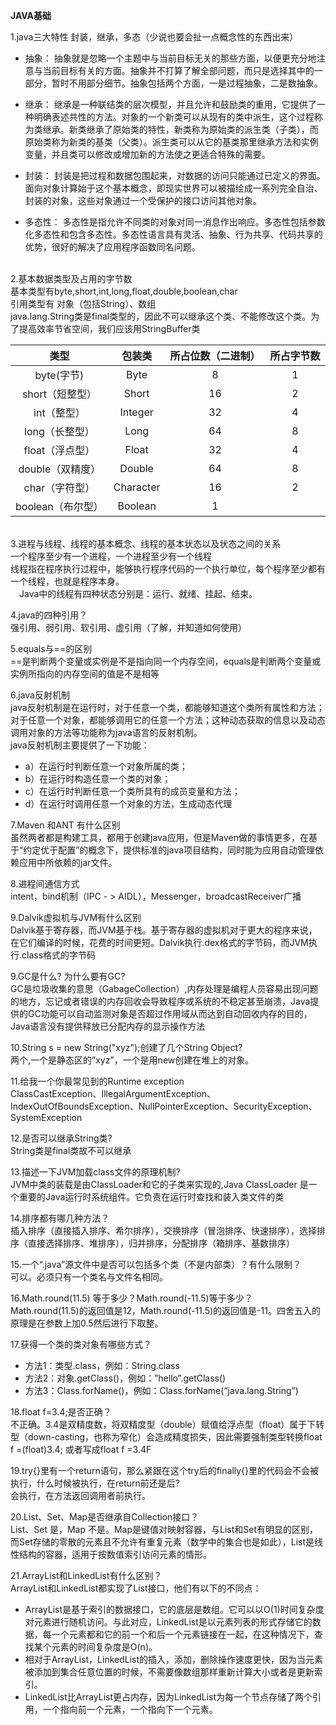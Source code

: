 **JAVA基础**

1.java三大特性
封装，继承，多态（少说也要会扯一点概念性的东西出来）

- 抽象：
抽象就是忽略一个主题中与当前目标无关的那些方面，以便更充分地注意与当前目标有关的方面。抽象并不打算了解全部问题，而只是选择其中的一部分，暂时不用部分细节。抽象包括两个方面，一是过程抽象，二是数抽象。

- 继承：
继承是一种联结类的层次模型，并且允许和鼓励类的重用，它提供了一种明确表述共性的方法。对象的一个新类可以从现有的类中派生，这个过程称为类继承。新类继承了原始类的特性，新类称为原始类的派生类（子类），而原始类称为新类的基类（父类）。派生类可以从它的基类那里继承方法和实例变量，并且类可以修改或增加新的方法使之更适合特殊的需要。

- 封装：
封装是把过程和数据包围起来，对数据的访问只能通过已定义的界面。面向对象计算始于这个基本概念，即现实世界可以被描绘成一系列完全自治、封装的对象，这些对象通过一个受保护的接口访问其他对象。

- 多态性：
多态性是指允许不同类的对象对同一消息作出响应。多态性包括参数化多态性和包含多态性。多态性语言具有灵活、抽象、行为共享、代码共享的优势，很好的解决了应用程序函数同名问题。

<br>
2.基本数据类型及占用的字节数<br>基本类型有byte,short,int,long,float,double,boolean,char<br>引用类型有 对象（包括String）、数组<br>java.lang.String类是final类型的，因此不可以继承这个类、不能修改这个类。为了提高效率节省空间，我们应该用StringBuffer类


| 类型	        | 包装类     | 所占位数（二进制） | 所占字节数|
| :-----------: |:---------:| :--------------:| :------:|
| byte(字节)     | Byte	    | 8 	      | 1	|
| short（短整型） | Short	    | 16	      | 2	|
| int（整型）     | Integer  | 32 	      | 4	|
| long（长整型）  | Long      | 64 	      | 8	|
| float（浮点型） | Float    | 32 	      | 4	|
| double（双精度）| Double    | 64 	      | 8	|
| char（字符型）  | Character | 16 	      | 2	|
| boolean（布尔型）| Boolean  | 1 	      | 

<br>
3.进程与线程、线程的基本概念、线程的基本状态以及状态之间的关系<br>一个程序至少有一个进程，一个进程至少有一个线程
<br>线程指在程序执行过程中，能够执行程序代码的一个执行单位，每个程序至少都有一个线程，也就是程序本身。<br>　Java中的线程有四种状态分别是：运行、就绪、挂起、结束。 


4.java的四种引用？<br>强引用、弱引用、软引用、虚引用（了解，并知道如何使用）


5.equals与==的区别<br>==是判断两个变量或实例是不是指向同一个内存空间，equals是判断两个变量或实例所指向的内存空间的值是不是相等


6.java反射机制<br>java反射机制是在运行时，对于任意一个类，都能够知道这个类所有属性和方法；对于任意一个对象，都能够调用它的任意一个方法；这种动态获取的信息以及动态调用对象的方法等功能称为java语言的反射机制。
<br>java反射机制主要提供了一下功能：

- a）在运行时判断任意一个对象所属的类；
- b）在运行时构造任意一个类的对象；
- c）在运行时判断任意一个类所具有的成员变量和方法；
- d）在运行时调用任意一个对象的方法，生成动态代理


7.Maven 和ANT 有什么区别<br>虽然两者都是构建工具，都用于创建java应用，但是Maven做的事情更多，在基于“约定优于配置”的概念下，提供标准的java项目结构，同时能为应用自动管理依赖应用中所依赖的jar文件。


8.进程间通信方式<br>intent，bind机制（IPC  - > AIDL），Messenger，broadcastReceiver广播


9.Dalvik虚拟机与JVM有什么区别<br>Dalvik基于寄存器，而JVM基于栈。基于寄存器的虚拟机对于更大的程序来说，在它们编译的时候，花费的时间更短。Dalvik执行.dex格式的字节码，而JVM执行.class格式的字节码


9.GC是什么? 为什么要有GC? <br>GC是垃圾收集的意思（GabageCollection）,内存处理是编程人员容易出现问题的地方，忘记或者错误的内存回收会导致程序或系统的不稳定甚至崩溃，Java提供的GC功能可以自动监测对象是否超过作用域从而达到自动回收内存的目的，Java语言没有提供释放已分配内存的显示操作方法


10.String s = new String("xyz");创建了几个String Object? <br>两个,一个是静态区的”xyz”，一个是用new创建在堆上的对象。


11.给我一个你最常见到的Runtime exception<br>ClassCastException、IllegalArgumentException、IndexOutOfBoundsException、NullPointerException、SecurityException、SystemException


12.是否可以继承String类?<br>String类是final类故不可以继承


13.描述一下JVM加载class文件的原理机制?<br>JVM中类的装载是由ClassLoader和它的子类来实现的,Java ClassLoader 是一个重要的Java运行时系统组件。它负责在运行时查找和装入类文件的类


14.排序都有哪几种方法？<br>插入排序（直接插入排序、希尔排序），交换排序（冒泡排序、快速排序），选择排序（直接选择排序、堆排序），归并排序，分配排序（箱排序、基数排序）


15.一个“.java”源文件中是否可以包括多个类（不是内部类）？有什么限制？<br>可以。必须只有一个类名与文件名相同。


16.Math.round(11.5) 等于多少？Math.round(-11.5)等于多少？<br>Math.round(11.5)的返回值是12，Math.round(-11.5)的返回值是-11。四舍五入的原理是在参数上加0.5然后进行下取整。


17.获得一个类的类对象有哪些方式？

- 方法1：类型.class，例如：String.class
- 方法2：对象.getClass()，例如：”hello”.getClass()
- 方法3：Class.forName()，例如：Class.forName(“java.lang.String”)


18.float f=3.4;是否正确？<br>不正确。3.4是双精度数，将双精度型（double）赋值给浮点型（float）属于下转型（down-casting，也称为窄化）会造成精度损失，因此需要强制类型转换float f =(float)3.4; 或者写成float f =3.4F

19.try{}里有一个return语句，那么紧跟在这个try后的finally{}里的代码会不会被执行，什么时候被执行，在return前还是后?<br>会执行，在方法返回调用者前执行。

20.List、Set、Map是否继承自Collection接口？<br>List、Set 是，Map 不是。Map是键值对映射容器，与List和Set有明显的区别，而Set存储的零散的元素且不允许有重复元素（数学中的集合也是如此），List是线性结构的容器，适用于按数值索引访问元素的情形。

21.ArrayList和LinkedList有什么区别？<br>ArrayList和LinkedList都实现了List接口，他们有以下的不同点：

- ArrayList是基于索引的数据接口，它的底层是数组。它可以以O(1)时间复杂度对元素进行随机访问。与此对应，LinkedList是以元素列表的形式存储它的数据，每一个元素都和它的前一个和后一个元素链接在一起，在这种情况下，查找某个元素的时间复杂度是O(n)。
- 相对于ArrayList，LinkedList的插入，添加，删除操作速度更快，因为当元素被添加到集合任意位置的时候，不需要像数组那样重新计算大小或者是更新索引。
- LinkedList比ArrayList更占内存，因为LinkedList为每一个节点存储了两个引用，一个指向前一个元素，一个指向下一个元素。
